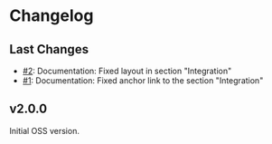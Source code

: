 # Changelog

## Last Changes

- [#2](https://github.com/LaxarJS/ax-headline-widget/2): Documentation: Fixed layout in section "Integration"
- [#1](https://github.com/LaxarJS/ax-headline-widget/1): Documentation: Fixed anchor link to the section "Integration"


## v2.0.0

Initial OSS version.

